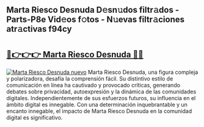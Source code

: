 ## Marta Riesco Desnuda D𝚎sn𝚞dos filtr𝚊dos - Parts-P8e Vid𝚎os f𝚘tos - N𝚞evas filtr𝚊ciones atr𝚊ctivas f94cy

# <h2><a href="http://mb2ho0.tromn.icu/?c=Marta+Riesco+Desnuda">🔗👉👉👉 Marta Riesco Desnuda 🔗🔗</a></h2>

[![Marta Riesco Desnuda nuevo](https://i.imgur.com/pEAQMta.gif)](http://mb2ho0.tromn.icu/?c=Marta+Riesco+Desnuda)
Marta Riesco Desnuda, una figura compleja y polarizadora, desafía la comprensión fácil. Su distintivo estilo de comunicación en línea ha cautivado y provocado críticas, generando debates sobre privacidad, autoexpresión y la dinámica de las comunidades digitales. Independientemente de sus esfuerzos futuros, su influencia en el ámbito digital es innegable. Con una determinación inquebrantable y un encanto innegable, el impacto de Marta Riesco Desnuda en la comunidad digital es significativo.
